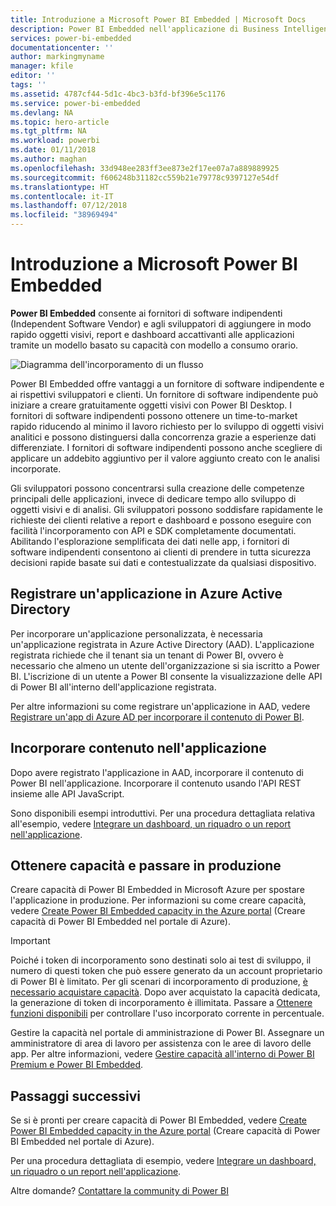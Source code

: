 ```yaml
---
title: Introduzione a Microsoft Power BI Embedded | Microsoft Docs
description: Power BI Embedded nell'applicazione di Business Intelligence
services: power-bi-embedded
documentationcenter: ''
author: markingmyname
manager: kfile
editor: ''
tags: ''
ms.assetid: 4787cf44-5d1c-4bc3-b3fd-bf396e5c1176
ms.service: power-bi-embedded
ms.devlang: NA
ms.topic: hero-article
ms.tgt_pltfrm: NA
ms.workload: powerbi
ms.date: 01/11/2018
ms.author: maghan
ms.openlocfilehash: 33d948ee283ff3ee873e2f17ee07a7a889889925
ms.sourcegitcommit: f606248b31182cc559b21e79778c9397127e54df
ms.translationtype: HT
ms.contentlocale: it-IT
ms.lasthandoff: 07/12/2018
ms.locfileid: "38969494"
---
```

# <a name="get-started-with-microsoft-power-bi-embedded"></a>Introduzione a Microsoft Power BI Embedded

**Power BI Embedded** consente ai fornitori di software indipendenti (Independent Software Vendor) e agli sviluppatori di aggiungere in modo rapido oggetti visivi, report e dashboard accattivanti alle applicazioni tramite un modello basato su capacità con modello a consumo orario.

![Diagramma dell'incorporamento di un flusso](media/get-started/introduction.png)

Power BI Embedded offre vantaggi a un fornitore di software indipendente e ai rispettivi sviluppatori e clienti. Un fornitore di software indipendente può iniziare a creare gratuitamente oggetti visivi con Power BI Desktop. I fornitori di software indipendenti possono ottenere un time-to-market rapido riducendo al minimo il lavoro richiesto per lo sviluppo di oggetti visivi analitici e possono distinguersi dalla concorrenza grazie a esperienze dati differenziate. I fornitori di software indipendenti possono anche scegliere di applicare un addebito aggiuntivo per il valore aggiunto creato con le analisi incorporate.

Gli sviluppatori possono concentrarsi sulla creazione delle competenze principali delle applicazioni, invece di dedicare tempo allo sviluppo di oggetti visivi e di analisi. Gli sviluppatori possono soddisfare rapidamente le richieste dei clienti relative a report e dashboard e possono eseguire con facilità l'incorporamento con API e SDK completamente documentati. Abilitando l'esplorazione semplificata dei dati nelle app, i fornitori di software indipendenti consentono ai clienti di prendere in tutta sicurezza decisioni rapide basate sui dati e contestualizzate da qualsiasi dispositivo.

## <a name="register-an-application-within-azure-active-directory"></a>Registrare un'applicazione in Azure Active Directory

Per incorporare un'applicazione personalizzata, è necessaria un'applicazione registrata in Azure Active Directory (AAD). L'applicazione registrata richiede che il tenant sia un tenant di Power BI, ovvero è necessario che almeno un utente dell'organizzazione si sia iscritto a Power BI. L'iscrizione di un utente a Power BI consente la visualizzazione delle API di Power BI all'interno dell'applicazione registrata.

Per altre informazioni su come registrare un'applicazione in AAD, vedere [Registrare un'app di Azure AD per incorporare il contenuto di Power BI](https://powerbi.microsoft.com/documentation/powerbi-developer-register-app/).

## <a name="embed-content-in-your-application"></a>Incorporare contenuto nell'applicazione

Dopo avere registrato l'applicazione in AAD, incorporare il contenuto di Power BI nell'applicazione. Incorporare il contenuto usando l'API REST insieme alle API JavaScript.

Sono disponibili esempi introduttivi. Per una procedura dettagliata relativa all'esempio, vedere [Integrare un dashboard, un riquadro o un report nell'applicazione](https://powerbi.microsoft.com/documentation/powerbi-developer-embed-sample-app-owns-data/).

## <a name="get-capacity-and-move-to-production"></a>Ottenere capacità e passare in produzione

Creare capacità di Power BI Embedded in Microsoft Azure per spostare l'applicazione in produzione. Per informazioni su come creare capacità, vedere [Create Power BI Embedded capacity in the Azure portal](create-capacity.md) (Creare capacità di Power BI Embedded nel portale di Azure).

> [!IMPORTANT]
> Poiché i token di incorporamento sono destinati solo ai test di sviluppo, il numero di questi token che può essere generato da un account proprietario di Power BI è limitato. Per gli scenari di incorporamento di produzione, [è necessario acquistare capacità](https://docs.microsoft.com/power-bi/developer/embedded-faq#technical). Dopo aver acquistato la capacità dedicata, la generazione di token di incorporamento è illimitata. Passare a [Ottenere funzioni disponibili](https://msdn.microsoft.com/library/mt846473.aspx) per controllare l'uso incorporato corrente in percentuale.

Gestire la capacità nel portale di amministrazione di Power BI. Assegnare un amministratore di area di lavoro per assistenza con le aree di lavoro delle app. Per altre informazioni, vedere [Gestire capacità all'interno di Power BI Premium e Power BI Embedded](https://powerbi.microsoft.com/documentation/powerbi-admin-premium-manage/).

## <a name="next-steps"></a>Passaggi successivi

Se si è pronti per creare capacità di Power BI Embedded, vedere [Create Power BI Embedded capacity in the Azure portal](create-capacity.md) (Creare capacità di Power BI Embedded nel portale di Azure).

Per una procedura dettagliata di esempio, vedere [Integrare un dashboard, un riquadro o un report nell'applicazione](https://powerbi.microsoft.com/documentation/powerbi-developer-embed-sample-app-owns-data/).

Altre domande? [Contattare la community di Power BI](http://community.powerbi.com/)
